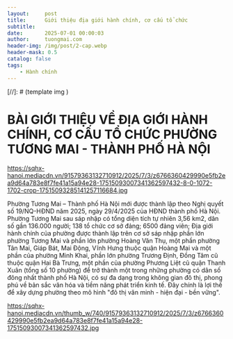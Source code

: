 ```yaml
---
layout:     post
title:      Giới thiệu địa giới hành chính, cơ cấu tổ chức
subtitle:   
date:       2025-07-01 00:00:03
author:     tuongmai.com
header-img: /img/post/2-cap.webp
header-mask: 0.5
catalog: false
tags:
    - Hành chính
---
```


[//]: # (template img ![]())

# BÀI GIỚI THIỆU VỀ ĐỊA GIỚI HÀNH CHÍNH, CƠ CẤU TỔ CHỨC PHƯỜNG TƯƠNG MAI - THÀNH PHỐ HÀ NỘI

https://sqhx-hanoi.mediacdn.vn/91579363132710912/2025/7/3/z6766360429990e5fb2ea9d64a783e8f7fe41a15a94e28-17515093007341362597432-8-0-1072-1702-crop-17515093285141257116684.jpg

Phường Tương Mai – Thành phố Hà Nội mới được thành lập theo Nghị quyết số 19/NQ-HĐND năm 2025, ngày 29/4/2025 của HĐND thành phố Hà Nội. Phường Tương Mai sau sáp nhập có tổng diện tích tự nhiên 3,56 km2, dân số gần 136.000 người; 138 tổ chức cơ sở đảng; 6500 đảng viên; Địa giới hành chính của phường được thành lập trên cơ sở sáp nhập phần lớn phường Tương Mai và phần lớn phường Hoàng Văn Thụ, một phần phường Tân Mai, Giáp Bát, Mai Động, Vĩnh Hưng thuộc quận Hoàng Mai và một phần của phường Minh Khai, phần lớn phường Trương Định, Đồng Tâm cũ thuộc quận Hai Bà Trưng, một phần của phường Phương Liệt cũ quận Thanh Xuân (tổng số 10 phường) để trở thành một trong những phường có dân số đông nhất thành phố Hà Nội, có sự đa dạng trong không gian đô thị, phong phú về bản sắc văn hóa và tiềm năng phát triển kinh tế. Đây chính là lợi thế để xây dựng phường theo mô hình "đô thị văn minh - hiện đại - bền vững".

https://sqhx-hanoi.mediacdn.vn/thumb_w/740/91579363132710912/2025/7/3/z6766360429990e5fb2ea9d64a783e8f7fe41a15a94e28-17515093007341362597432.jpg

